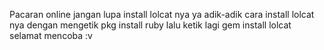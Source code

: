 Pacaran online 
jangan lupa install lolcat nya ya adik-adik cara install lolcat nya dengan mengetik pkg install ruby lalu ketik lagi gem install lolcat selamat mencoba :v

